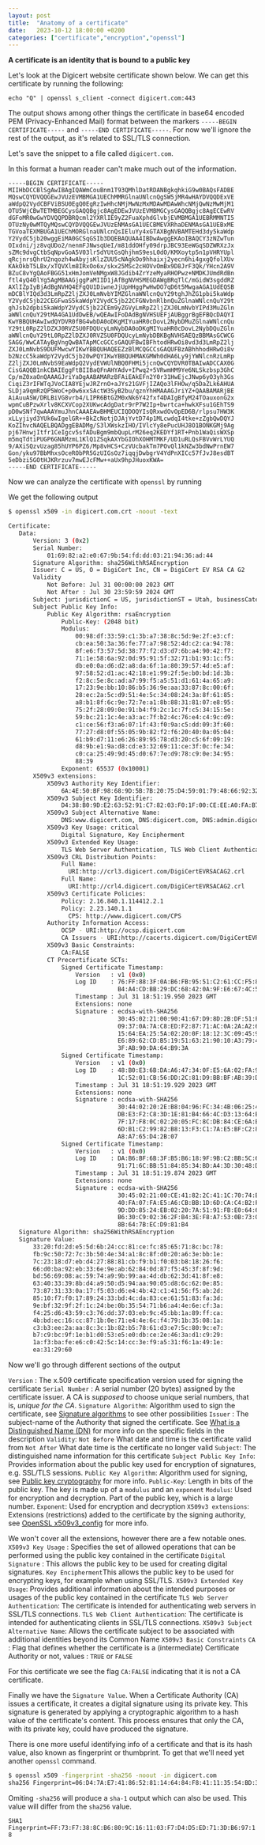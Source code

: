 ```yaml
---
layout: post
title:  "Anatomy of a certificate"
date:   2023-10-12 18:00:00 +0200
categories: ["certificate","encryption","openssl"]
---
```


**A certificate is an identity that is bound to a public key**

Let's look at the Digicert website certificate shown below. We can get this certificate by running the following:

`echo "Q" | openssl s_client -connect digicert.com:443`

The output shows among other things the certificate in base64 encoded PEM (Privacy-Enhanced Mail) format between the markers
`-----BEGIN CERTIFICATE-----` and `-----END CERTIFICATE-----`.  For now we'll ignore the rest of the output, as it's related to SSL/TLS connection.

Let's save the snippet to a file called `digicert.com`.

In this format a human reader can't make much out of the information.
```
-----BEGIN CERTIFICATE-----
MIIHbDCCBlSgAwIBAgIQAWmCouBnm1T93QMhlDatRDANBgkqhkiG9w0BAQsFADBE
MQswCQYDVQQGEwJVUzEVMBMGA1UEChMMRGlnaUNlcnQgSW5jMR4wHAYDVQQDExVE
aWdpQ2VydCBFViBSU0EgQ0EgRzIwHhcNMjMwNzMxMDAwMDAwWhcNMjQwNzMwMjM1
OTU5WjCBwTETMBEGCysGAQQBgjc8AgEDEwJVUzEVMBMGCysGAQQBgjc8AgECEwRV
dGFoMR0wGwYDVQQPDBRQcml2YXRlIE9yZ2FuaXphdGlvbjEVMBMGA1UEBRMMNTI5
OTUzNy0wMTQyMQswCQYDVQQGEwJVUzENMAsGA1UECBMEVXRhaDENMAsGA1UEBxME
TGVoaTEXMBUGA1UEChMORGlnaUNlcnQsIEluYy4xGTAXBgNVBAMTEHd3dy5kaWdp
Y2VydC5jb20wggEiMA0GCSqGSIb3DQEBAQUAA4IBDwAwggEKAoIBAQCY3zNZwTun
OIxdni/jz8vqUDo2/nenmFJNwsqUeI/m81ddOHfy09drpJBC93EeWGqSDZWRXzJx
sZMc9dvgCtbSqNpvGoA5V03lr5dYUtGsQhjhmS9esL0dO/KMXoytp5n1pVHRYUpl
qRcjnrsQhrU2nqozh4wAbyjsKlzZUU5cNAgkOo9hhaixj2yecn6hi4gxgQfolXUv
KAkOkbT5LBx/xTQVXlm8IRxOo6x/skx25MSc2cHOVvOmBx9D8JrF3Qk/YHcn2A9V
BZuC8vYgQAoFBGG51xHmJomVeNMgxW8JGdib4ZrYzeMyaRHOPwz+NMDKJUmdRdBn
ftl4yQ40lYg5AgMBAAGjggPaMIID1jAfBgNVHSMEGDAWgBRqTlC/mGidW3sgddRZ
AXlIZpIyBjAdBgNVHQ4EFgQU1DiwneJjUpHHggPwHwDO7qD6t5MwgaAGA1UdEQSB
mDCBlYIQd3d3LmRpZ2ljZXJ0LmNvbYIMZGlnaWNlcnQuY29tghJhZG1pbi5kaWdp
Y2VydC5jb22CEGFwaS5kaWdpY2VydC5jb22CFGNvbnRlbnQuZGlnaWNlcnQuY29t
ghJsb2dpbi5kaWdpY2VydC5jb22CEm9yZGVyLmRpZ2ljZXJ0LmNvbYIPd3MuZGln
aWNlcnQuY29tMA4GA1UdDwEB/wQEAwIFoDAdBgNVHSUEFjAUBggrBgEFBQcDAQYI
KwYBBQUHAwIwdQYDVR0fBG4wbDA0oDKgMIYuaHR0cDovL2NybDMuZGlnaWNlcnQu
Y29tL0RpZ2lDZXJ0RVZSU0FDQUcyLmNybDA0oDKgMIYuaHR0cDovL2NybDQuZGln
aWNlcnQuY29tL0RpZ2lDZXJ0RVZSU0FDQUcyLmNybDBKBgNVHSAEQzBBMAsGCWCG
SAGG/WwCATAyBgVngQwBATApMCcGCCsGAQUFBwIBFhtodHRwOi8vd3d3LmRpZ2lj
ZXJ0LmNvbS9DUFMwcwYIKwYBBQUHAQEEZzBlMCQGCCsGAQUFBzABhhhodHRwOi8v
b2NzcC5kaWdpY2VydC5jb20wPQYIKwYBBQUHMAKGMWh0dHA6Ly9jYWNlcnRzLmRp
Z2ljZXJ0LmNvbS9EaWdpQ2VydEVWUlNBQ0FHMi5jcnQwCQYDVR0TBAIwADCCAX0G
CisGAQQB1nkCBAIEggFtBIIBaQFnAHYAdv+IPwq2+5VRwmHM9Ye6NLSkzbsp3GhC
Cp/mZ0xaOnQAAAGJriYaDgAABAMARzBFAiEAkEFn2Y0r31HwEjcJNwp6yO3yh3Gs
CiqiZ3rIFWTqJVoCIA8YEjwJRZrnO+aJYs21GVFjIZAQo3lFHOw/q5DaZLk6AHUA
SLDja9qmRzQP5WoC+p0w6xxSActW3SyB2bu/qznYhHMAAAGJriYZ+QAABAMARjBE
AiAuuASW/DRLBiVG8vrb4/LIPR6BtGZM0xNk6Y42fxf4DAIgBfyM24TOauxonG2x
wpmCuBPzwXrlv8KCXVCop2XUKwcAdgDatr9rP7W2Ip+bwrtca+hwkXFsu1GEhTS9
pD0wSNf7qwAAAYmuJhnCAAAEAwBHMEUCIQDOQYIsQRxwdOvOpED6B/rlpsu7HW3K
xLLyjiyd3YUk6wIgelGR++BkZcNotjDJAjYvtD74p1MLcwdqI4tke+zZgbQwDQYJ
KoZIhvcNAQELBQADggEBADMg/S3lXWskzIHO/IVlcYy8ePucUHJ8O1BONKGMj9Ag
pj67HnwjItfr1CeIgcv5sfADuBgm9mbQupLrM26eq2KEDYf1RT+Pnb1WaQisWXSp
m5mqTdtiPUGP6GNAMzmL1KlQ1ZSqkAXYbGIOhXOHMTMKF/UD1uRLQsFBVvWrLYUQ
9/AXiSQzvUzag85hUYP6PZ6/Mp8vHCS+CzVUcbakTm7POvQl1kNZw3bdNwPrnEW7
Gon/yku97BbMhxsOceRObPR5GzUIGsOz7iqqjDwbgrV4YdPnXICc57fJvJ8esdBT
5eDbzi5GOtHJKRrzuv7mwEJcFMw++aUx9hpJHuoxKWA=
-----END CERTIFICATE-----
```


Now we can analyze the certificate with `openssl` by running



We get the following output
```bash
$ openssl x509 -in digicert.com.crt -noout -text

Certificate:
   Data:
       Version: 3 (0x2)
       Serial Number:
           01:69:82:a2:e0:67:9b:54:fd:dd:03:21:94:36:ad:44
       Signature Algorithm: sha256WithRSAEncryption
       Issuer: C = US, O = DigiCert Inc, CN = DigiCert EV RSA CA G2
       Validity
           Not Before: Jul 31 00:00:00 2023 GMT
           Not After : Jul 30 23:59:59 2024 GMT
       Subject: jurisdictionC = US, jurisdictionST = Utah, businessCategory = Private Organization, serialNumber = 5299537-0142, C = US, ST = Utah, L = Lehi, O = "DigiCert, Inc.", CN = www.digicert.com
       Subject Public Key Info:
           Public Key Algorithm: rsaEncryption
               Public-Key: (2048 bit)
               Modulus:
                   00:98:df:33:59:c1:3b:a7:38:8c:5d:9e:2f:e3:cf:
                   cb:ea:50:3a:36:fe:77:a7:98:52:4d:c2:ca:94:78:
                   8f:e6:f3:57:5d:38:77:f2:d3:d7:6b:a4:90:42:f7:
                   71:1e:58:6a:92:0d:95:91:5f:32:71:b1:93:1c:f5:
                   db:e0:0a:d6:d2:a8:da:6f:1a:80:39:57:4d:e5:af:
                   97:58:52:d1:ac:42:18:e1:99:2f:5e:b0:bd:1d:3b:
                   f2:8c:5e:8c:ad:a7:99:f5:a5:51:d1:61:4a:65:a9:
                   17:23:9e:bb:10:86:b5:36:9e:aa:33:87:8c:00:6f:
                   28:ec:2a:5c:d9:51:4e:5c:34:08:24:3a:8f:61:85:
                   a8:b1:8f:6c:9e:72:7e:a1:8b:88:31:81:07:e8:95:
                   75:2f:28:09:0e:91:b4:f9:2c:1c:7f:c5:34:15:5e:
                   59:bc:21:1c:4e:a3:ac:7f:b2:4c:76:e4:c4:9c:d9:
                   c1:ce:56:f3:a6:07:1f:43:f0:9a:c5:dd:09:3f:60:
                   77:27:d8:0f:55:05:9b:82:f2:f6:20:40:0a:05:04:
                   61:b9:d7:11:e6:26:89:95:78:d3:20:c5:6f:09:19:
                   d8:9b:e1:9a:d8:cd:e3:32:69:11:ce:3f:0c:fe:34:
                   c0:ca:25:49:9d:45:d0:67:7e:d9:78:c9:0e:34:95:
                   88:39
               Exponent: 65537 (0x10001)
       X509v3 extensions:
           X509v3 Authority Key Identifier:  
               6A:4E:50:BF:98:68:9D:5B:7B:20:75:D4:59:01:79:48:66:92:32:06
           X509v3 Subject Key Identifier:  
               D4:38:B0:9D:E2:63:52:91:C7:82:03:F0:1F:00:CE:EE:A0:FA:B7:93
           X509v3 Subject Alternative Name:  
               DNS:www.digicert.com, DNS:digicert.com, DNS:admin.digicert.com, DNS:api.digicert.com, DNS:content.digicert.com, DNS:login.digicert.com, DNS:order.digicert.com, DNS:ws.digicert.com
           X509v3 Key Usage: critical
               Digital Signature, Key Encipherment
           X509v3 Extended Key Usage:  
               TLS Web Server Authentication, TLS Web Client Authentication
           X509v3 CRL Distribution Points:  
               Full Name:
                 URI:http://crl3.digicert.com/DigiCertEVRSACAG2.crl
               Full Name:
                 URI:http://crl4.digicert.com/DigiCertEVRSACAG2.crl
           X509v3 Certificate Policies:  
               Policy: 2.16.840.1.114412.2.1
               Policy: 2.23.140.1.1
                 CPS: http://www.digicert.com/CPS
           Authority Information Access:  
               OCSP - URI:http://ocsp.digicert.com
               CA Issuers - URI:http://cacerts.digicert.com/DigiCertEVRSACAG2.crt
           X509v3 Basic Constraints:  
               CA:FALSE
           CT Precertificate SCTs:  
               Signed Certificate Timestamp:
                   Version   : v1 (0x0)
                   Log ID    : 76:FF:88:3F:0A:B6:FB:95:51:C2:61:CC:F5:87:BA:34:
                               B4:A4:CD:BB:29:DC:68:42:0A:9F:E6:67:4C:5A:3A:74
                   Timestamp : Jul 31 18:51:19.950 2023 GMT
                   Extensions: none
                   Signature : ecdsa-with-SHA256
                               30:45:02:21:00:90:41:67:D9:8D:2B:DF:51:F0:12:37:
                               09:37:0A:7A:C8:ED:F2:87:71:AC:0A:2A:A2:67:7A:C8:
                               15:64:EA:25:5A:02:20:0F:18:12:3C:09:45:9A:E7:3B:
                               E6:89:62:CD:B5:19:51:63:21:90:10:A3:79:45:1C:EC:
                               3F:AB:90:DA:64:B9:3A
               Signed Certificate Timestamp:
                   Version   : v1 (0x0)
                   Log ID    : 48:B0:E3:6B:DA:A6:47:34:0F:E5:6A:02:FA:9D:30:EB:
                               1C:52:01:CB:56:DD:2C:81:D9:BB:BF:AB:39:D8:84:73
                   Timestamp : Jul 31 18:51:19.929 2023 GMT
                   Extensions: none
                   Signature : ecdsa-with-SHA256
                               30:44:02:20:2E:B8:04:96:FC:34:4B:06:25:46:F2:FA:
                               DB:E3:F2:C8:3D:1E:81:B4:66:4C:D3:13:64:E9:8E:36:
                               7F:17:F8:0C:02:20:05:FC:8C:DB:84:CE:6A:EC:68:9C:
                               6D:B1:C2:99:82:B8:13:F3:C1:7A:E5:BF:C2:82:5D:50:
                               A8:A7:65:D4:2B:07
               Signed Certificate Timestamp:
                   Version   : v1 (0x0)
                   Log ID    : DA:B6:BF:6B:3F:B5:B6:18:9F:9B:C2:BB:5C:6B:E8:70:
                               91:71:6C:BB:51:84:85:34:BD:A4:3D:30:48:D7:FB:AB
                   Timestamp : Jul 31 18:51:19.874 2023 GMT
                   Extensions: none
                   Signature : ecdsa-with-SHA256
                               30:45:02:21:00:CE:41:82:2C:41:1C:70:74:EB:CE:A4:
                               40:FA:07:FA:E5:A6:CB:BB:1D:6D:CA:C4:B2:F2:8E:2C:
                               9D:DD:85:24:EB:02:20:7A:51:91:FB:E0:64:65:C3:68:
                               B6:30:C9:02:36:2F:B4:3E:F8:A7:53:0B:73:07:6A:23:
                               8B:64:7B:EC:D9:81:B4
   Signature Algorithm: sha256WithRSAEncryption
   Signature Value:
       33:20:fd:2d:e5:5d:6b:24:cc:81:ce:fc:85:65:71:8c:bc:78:
       fb:9c:50:72:7c:3b:50:4e:34:a1:8c:8f:d0:20:a6:3e:bb:1e:
       7c:23:18:d7:eb:d4:27:88:81:cb:f9:b1:f0:03:b8:18:26:f6:
       66:d0:ba:92:eb:33:6e:9e:ab:62:84:0d:87:f5:45:3f:8f:9d:
       bd:56:69:08:ac:59:74:a9:9b:99:aa:4d:db:62:3d:41:8f:e8:
       63:40:33:39:8b:d4:a9:50:d5:94:aa:90:05:d8:6c:62:0e:85:
       73:87:31:33:0a:17:f5:03:d6:e4:4b:42:c1:41:56:f5:ab:2d:
       85:10:f7:f0:17:89:24:33:bd:4c:da:83:ce:61:51:83:fa:3d:
       9e:bf:32:9f:2f:1c:24:be:0b:35:54:71:b6:a4:4e:6e:cf:3a:
       f4:25:d6:43:59:c3:76:dd:37:03:eb:9c:45:bb:1a:89:ff:ca:
       4b:bd:ec:16:cc:87:1b:0e:71:e4:4e:6c:f4:79:1b:35:08:1a:
       c3:b3:ee:2a:aa:8c:3c:1b:82:b5:78:61:d3:e7:5c:80:9c:e7:
       b7:c9:bc:9f:1e:b1:d0:53:e5:e0:db:ce:2e:46:3a:d1:c9:29:
       1a:f3:ba:fe:e6:c0:42:5c:14:cc:3e:f9:a5:31:f6:1a:49:1e:
       ea:31:29:60
```

Now we'll go through different sections of the output

`Version` : The x.509 certificate specification version used for signing the certificate
`Serial Number` : A serial number (20 bytes) assigned by the certificate issuer. A CA is _supposed_ to choose unique serial numbers, that is, *unique for the CA*.
`Signature Algorithm`: Algorithm used to sign the certificate, see [Signature algorithms](https://docs.digicert.com/en/iot-trust-manager/certificate-templates/create-json-formatted-certificate-templates/signature-algorithms.html) to see other possibilities
`Issuer` : The subject-name of the Authority that signed the certificate. See [What is a Distinguished Name (DN)](https://knowledge.digicert.com/generalinformation/INFO1745.html) for more info on the specific fields in the description
`Validity`:
	`Not Before` What date and time is the certificate valid from
	`Not After` What date time is the certificate no longer valid
`Subject`: The distinguished name information for this certificate
`Subject Public Key Info`: Provides information about the public key used for encryption of signatures, e.g. SSL/TLS sessions.
	`Public Key Algorithm`: Algorithm used for signing, see [Public key cryptography](https://www.digicert.com/faq/cryptography/what-is-public-key-cryptography) for more info.
		`Public-Key`: Length in bits of the public key. The key is made up of a `modulus` and an `exponent`
		`Modulus`: Used for encryption and decryption. Part of the public key, which is a large number.
		`Exponent`: Used for encryption and decryption
`X509v3 extensions`: Extensions (restrictions) added to the certificate by the signing authority, see [OpenSSL x509v3_config](https://www.openssl.org/docs/man1.0.2/man5/x509v3_config.html) for more info.

We won't cover all the extensions, however there are a few notable ones.
`X509v3 Key Usage` : Specifies the set of allowed operations that can be performed using the public key contained in the certificate
		`Digital Signature` : This allows the public key to be used for creating digital signatures.
		`Key Encipherment`This allows the public key to be used for encrypting keys, for example when using SSL/TLS.
`X509v3 Extended Key Usage`: Provides additional information about the intended purposes or usages of the public key contained in the certificate
	`TLS Web Server Authentication`: The certificate is intended for authenticating web servers in SSL/TLS connections.
	`TLS Web Client Authentication`: The certificate is intended for authenticating clients in SSL/TLS connections.
`X509v3 Subject Alternative Name`: Allows the certificate subject to be associated with additional identities beyond its  Common Name
`X509v3 Basic Constraints`
	`CA` : Flag that defines whether the certificate is a (intermediate) Certificate Authority or not, values : `TRUE` or `FALSE`

For this certificate we see the flag `CA:FALSE` indicating that it is not a CA certificate.

Finally we have the `Signature Value`.
When a Certificate Authority (CA) issues a certificate, it creates a digital signature using its private key. This signature is generated by applying a cryptographic algorithm to a hash value of the certificate's content. This process ensures that only the CA, with its private key, could have produced the signature.

There is one more useful identifying info of a certificate and that is its hash value, also known as fingerprint or thumbprint. To get that we'll need yet another `openssl` command.
```bash
$ openssl x509 -fingerprint -sha256 -noout -in digicert.com
sha256 Fingerprint=06:D4:7A:E7:41:86:52:81:14:64:84:F8:41:11:35:54:BD:3D:3D:82:7E:38:BE:DF:AE:CF:15:CF:5E:97:7B:A9
```

Omiting `-sha256` will produce a `sha-1` output which can also be used. This value will differ from the `sha256` value.

`SHA1 Fingerprint=FF:73:F7:38:8C:B6:80:9C:16:11:03:F7:D4:D5:ED:71:3D:B6:97:18`




